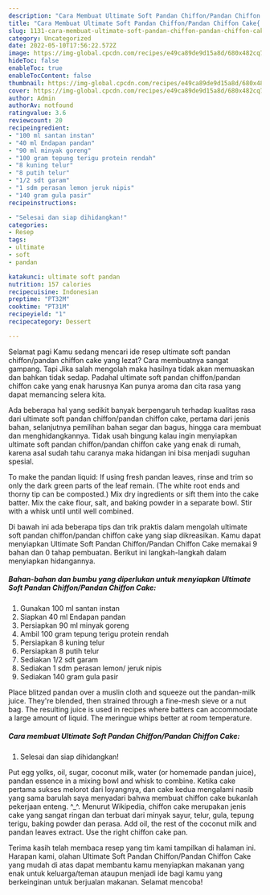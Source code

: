 ```yaml
---
description: "Cara Membuat Ultimate Soft Pandan Chiffon/Pandan Chiffon Cake{ yang Lezat,  Menu Buat lebaran"
title: "Cara Membuat Ultimate Soft Pandan Chiffon/Pandan Chiffon Cake{ yang Lezat,  Menu Buat lebaran"
slug: 1131-cara-membuat-ultimate-soft-pandan-chiffon-pandan-chiffon-cake-yang-lezat-menu-buat-lebaran
category: Uncategorized
date: 2022-05-10T17:56:22.572Z
image: https://img-global.cpcdn.com/recipes/e49ca89de9d15a8d/680x482cq70/ultimate-soft-pandan-chiffonpandan-chiffon-cake-foto-resep-utama.jpg
hideToc: false
enableToc: true
enableTocContent: false
thumbnail: https://img-global.cpcdn.com/recipes/e49ca89de9d15a8d/680x482cq70/ultimate-soft-pandan-chiffonpandan-chiffon-cake-foto-resep-utama.jpg
cover: https://img-global.cpcdn.com/recipes/e49ca89de9d15a8d/680x482cq70/ultimate-soft-pandan-chiffonpandan-chiffon-cake-foto-resep-utama.jpg
author: Admin
authorAv: notfound
ratingvalue: 3.6
reviewcount: 20
recipeingredient:
- "100 ml santan instan"
- "40 ml Endapan pandan"
- "90 ml minyak goreng"
- "100 gram tepung terigu protein rendah"
- "8 kuning telur"
- "8 putih telur"
- "1/2 sdt garam"
- "1 sdm perasan lemon jeruk nipis"
- "140 gram gula pasir"
recipeinstructions:

- "Selesai dan siap dihidangkan!"
categories:
- Resep
tags:
- ultimate
- soft
- pandan

katakunci: ultimate soft pandan 
nutrition: 157 calories
recipecuisine: Indonesian
preptime: "PT32M"
cooktime: "PT31M"
recipeyield: "1"
recipecategory: Dessert

---
```



Selamat pagi Kamu sedang mencari ide resep ultimate soft pandan chiffon/pandan chiffon cake yang lezat? Cara membuatnya sangat gampang. Tapi Jika salah mengolah maka hasilnya tidak akan memuaskan dan bahkan tidak sedap. Padahal ultimate soft pandan chiffon/pandan chiffon cake yang enak harusnya Kan punya aroma dan cita rasa yang dapat memancing selera kita.


Ada beberapa hal yang sedikit banyak berpengaruh terhadap kualitas rasa dari ultimate soft pandan chiffon/pandan chiffon cake, pertama dari jenis bahan, selanjutnya pemilihan bahan segar dan bagus, hingga cara membuat dan menghidangkannya. Tidak usah bingung kalau ingin menyiapkan ultimate soft pandan chiffon/pandan chiffon cake yang enak di rumah, karena asal sudah tahu caranya maka hidangan ini bisa menjadi suguhan spesial.

To make the pandan liquid: If using fresh pandan leaves, rinse and trim so only the dark green parts of the leaf remain. (The white root ends and thorny tip can be composted.) Mix dry ingredients or sift them into the cake batter. Mix the cake flour, salt, and baking powder in a separate bowl. Stir with a whisk until until well combined.


Di bawah ini ada beberapa tips dan trik praktis dalam mengolah ultimate soft pandan chiffon/pandan chiffon cake yang siap dikreasikan. Kamu dapat menyiapkan Ultimate Soft Pandan Chiffon/Pandan Chiffon Cake memakai 9 bahan dan 0 tahap pembuatan. Berikut ini langkah-langkah dalam menyiapkan hidangannya.

<!--inarticleads1-->

##### Bahan-bahan dan bumbu yang diperlukan untuk menyiapkan Ultimate Soft Pandan Chiffon/Pandan Chiffon Cake:

1. Gunakan 100 ml santan instan
1. Siapkan 40 ml Endapan pandan
1. Persiapkan 90 ml minyak goreng
1. Ambil 100 gram tepung terigu protein rendah
1. Persiapkan 8 kuning telur
1. Persiapkan 8 putih telur
1. Sediakan 1/2 sdt garam
1. Sediakan 1 sdm perasan lemon/ jeruk nipis
1. Sediakan 140 gram gula pasir


Place blitzed pandan over a muslin cloth and squeeze out the pandan-milk juice. They&#39;re blended, then strained through a fine-mesh sieve or a nut bag. The resulting juice is used in recipes where batters can accommodate a large amount of liquid. The meringue whips better at room temperature. 

<!--inarticleads2-->

##### Cara membuat Ultimate Soft Pandan Chiffon/Pandan Chiffon Cake:


1. Selesai dan siap dihidangkan!

Put egg yolks, oil, sugar, coconut milk, water (or homemade pandan juice), pandan essence in a mixing bowl and whisk to combine. Ketika cake pertama sukses melorot dari loyangnya, dan cake kedua mengalami nasib yang sama barulah saya menyadari bahwa membuat chiffon cake bukanlah pekerjaan enteng. ^_^. Menurut Wikipedia, chiffon cake merupakan jenis cake yang sangat ringan dan terbuat dari minyak sayur, telur, gula, tepung terigu, baking powder dan perasa. Add oil, the rest of the coconut milk and pandan leaves extract. Use the right chiffon cake pan. 

Terima kasih telah membaca resep yang tim kami tampilkan di halaman ini. Harapan kami, olahan Ultimate Soft Pandan Chiffon/Pandan Chiffon Cake yang mudah di atas dapat membantu kamu menyiapkan makanan yang enak untuk keluarga/teman ataupun menjadi ide bagi kamu yang berkeinginan untuk berjualan makanan. Selamat mencoba!
